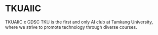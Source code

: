 # TKUAIIC

TKUAIIC x GDSC TKU is the first and only AI club at Tamkang University, where we strive to promote technology through diverse courses.
